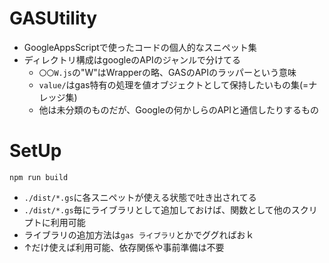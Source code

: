 # GASUtility
- GoogleAppsScriptで使ったコードの個人的なスニペット集
- ディレクトリ構成はgoogleのAPIのジャンルで分けてる
    - `〇〇W.js`の"W"はWrapperの略、GASのAPIのラッパーという意味
    - `value/`はgas特有の処理を値オブジェクトとして保持したいもの集(=ナレッジ集)
    - 他は未分類のものだが、Googleの何かしらのAPIと通信したりするもの

# SetUp
```
npm run build
```
- `./dist/*.gs`に各スニペットが使える状態で吐き出されてる
- `./dist/*.gs`毎にライブラリとして追加しておけば、関数として他のスクリプトに利用可能
- ライブラリの追加方法は`gas ライブラリ`とかでググればおｋ
- ↑だけ使えば利用可能、依存関係や事前準備は不要